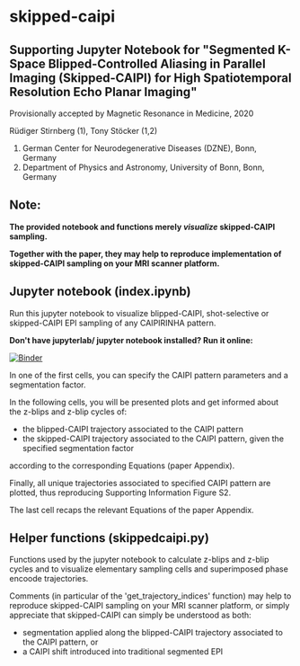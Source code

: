 # skipped-caipi

## Supporting Jupyter Notebook for "Segmented K-Space Blipped-Controlled Aliasing in Parallel Imaging (Skipped-CAIPI) for High Spatiotemporal Resolution Echo Planar Imaging"

Provisionally accepted by Magnetic Resonance in Medicine, 2020

Rüdiger Stirnberg (1), Tony Stöcker (1,2)

1. German Center for Neurodegenerative Diseases (DZNE), Bonn, Germany
2. Department of Physics and Astronomy, University of Bonn, Bonn, Germany

## Note:

**The provided notebook and functions merely *visualize* skipped-CAIPI sampling.**

**Together with the paper, they may help to reproduce implementation of skipped-CAIPI sampling on your MRI scanner platform.**

## Jupyter notebook (index.ipynb)

Run this jupyter notebook to visualize blipped-CAIPI, shot-selective or skipped-CAIPI EPI sampling of any CAIPIRINHA pattern.

**Don't have jupyterlab/ jupyter notebook installed? Run it online:**

[![Binder](https://mybinder.org/badge_logo.svg)](https://mybinder.org/v2/gh/mrphysics-bonn/skipped-caipi/master?filepath=index.ipynb)

In one of the first cells, you can specify the CAIPI pattern parameters and a segmentation factor.

In the following cells, you will be presented plots and get informed about the z-blips and z-blip cycles of:

* the blipped-CAIPI trajectory associated to the CAIPI pattern
* the skipped-CAIPI trajectory associated to the CAIPI pattern, given the specified segmentation factor

according to the corresponding Equations (paper Appendix).

Finally, all unique trajectories associated to specified CAIPI pattern are plotted, thus reproducing Supporting Information Figure S2.

The last cell recaps the relevant Equations of the paper Appendix.

## Helper functions (skippedcaipi.py)

Functions used by the jupyter notebook to calculate z-blips and z-blip cycles and to visualize elementary sampling cells and superimposed phase encoode trajectories.

Comments (in particular of the 'get_trajectory_indices' function) may help to reproduce skipped-CAIPI sampling on your MRI scanner platform, or simply appreciate that skipped-CAIPI can simply be understood as both:

* segmentation applied along the blipped-CAIPI trajectory associated to the CAIPI pattern, or
* a CAIPI shift introduced into traditional segmented EPI

